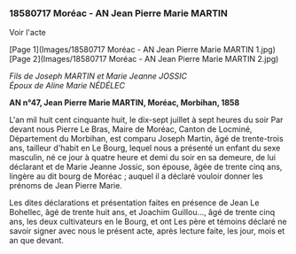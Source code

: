 ### 18580717 Moréac - AN Jean Pierre Marie MARTIN

Voir l'acte

[Page 1](Images/18580717 Moréac - AN Jean Pierre Marie MARTIN 1.jpg)  
[Page 2](Images/18580717 Moréac - AN Jean Pierre Marie MARTIN 2.jpg)


*Fils de Joseph MARTIN et Marie Jeanne JOSSIC  
Époux de Aline Marie NÉDÉLEC*  

**AN n°47, Jean Pierre Marie MARTIN, Moréac, Morbihan, 1858**

L'an mil huit cent cinquante huit, le dix-sept juillet à sept heures du soir Par devant nous Pierre Le Bras, Maire de Moréac, Canton de Locminé, Département du Morbihan, est comparu Joseph Martin, âgé de trente-trois ans, tailleur d'habit en Le Bourg, lequel nous a présenté un enfant du sexe masculin, né ce jour à quatre heure et demi du soir en sa demeure, de lui déclarant et de Marie Jeanne Jossic, son épouse, âgée de trente cinq ans, lingère au dit bourg de Moréac ; auquel il a déclaré vouloir donner les prénoms de Jean Pierre Marie.

Les dites déclarations et présentation faites en présence de Jean Le Bohellec, âgé de trente huit ans, et Joachim Guillou..., âgé de trente cinq ans, les deux cultivateurs en le Bourg, et ont Les père et témoins déclaré ne savoir signer avec nous le présent acte, après lecture faite, les jour, mois et an que devant.